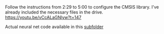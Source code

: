 Follow the instructions from 2:29 to 5:00 to configure the CMSIS library. I've already included the necessary files in the drive.
https://youtu.be/vCcALaGNlyw?t=147  
  
Actual neural net code available in this [subfolder](https://github.com/hershey890/CNN_ARM_Micro/blob/main/dev/test.c)
